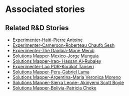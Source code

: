 # Associated stories

<!-- !!DO NOT REMOVE!! start autogenerated hyperlinks -->
## Related R&D Stories
- [Experimenter-Haiti-Pierre Antoine](/stories/?doc=Experimenters_HTI)
- [Experimenter-Cameroon-Roberteau Chaufo Sesh](/stories/?doc=Experimenters_CMR)
- [Experimenter-The Gambia-Marie Mendi](/stories/?doc=Experimenters_GMB)
- [Solutions Mapper-Mexico-Jorge Munguia](/stories/?doc=SolutionMappers_MEX)
- [Solutions Mapper-Iraq- Hassan Al-Rubaiey](/stories/?doc=SolutionMappers_IRQ)
- [Experimenter-Lao PDR-Korakot Tanseri](/stories/?doc=Experimenters_LAO)
- [Solutions Mapper-Peru-Gabriel Lama](/stories/?doc=SolutionMappers_PER)
- [Solutions Mapper\-Argentina\-Maria Veronica Moreno](/stories/?doc=SolutionMappers_ARG)
- [Solutions Mapper-Sierra Leone- Akinyemi Scott Boyle](/stories/?doc=SolutionMappers_SLE)
- [Solutions Mapper\-Bolivia\-Patricia Choke](/stories/?doc=SolutionMappers_BOL)
<!-- !!DO NOT REMOVE!! end autogenerated hyperlinks -->